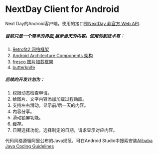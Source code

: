 # NextDay Client for Android

Next Day的Android客户端，使用的接口是[NextDay 非官方 Web API](https://github.com/sanddudu/nextday-desktop/wiki/API).

##### 目前只是一个简单的界面,展示当天的内容。使用的到技术有：

1. [Retrofit2 网络框架](https://github.com/square/retrofit)
2. [Android Architecture Components 架构](https://developer.android.com/topic/libraries/architecture/index.html)
3. [fresco 图片加载框架](https://github.com/facebook/fresco)
4. [butterknife](https://github.com/JakeWharton/butterknife)

##### 后续的开发计划为：

1. 权限动态检查申请。
2. 给图片、文字内容添加加载过程动画。
3. 支持左右滑动，显示前/后一天的内容。
4. 内容分享。
5. 滑动锁屏功能。
6. 缓存。
7. 日期选择功能，选择制定的日期，请求显示对应内容。

代码风格遵循阿里公布的Java规范，可在Android Studio中搜索安装[Alibaba Java Coding Guidelines](https://github.com/alibaba/p3c)